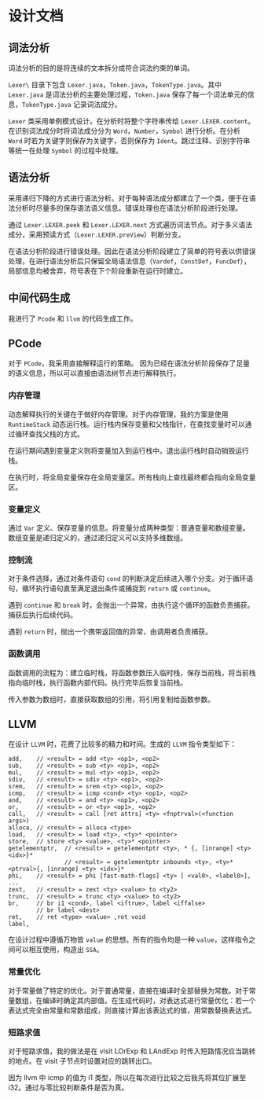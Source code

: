 # 设计文档

## 词法分析

词法分析的目的是将连续的文本拆分成符合词法约束的单词。

`Lexer\` 目录下包含 `Lexer.java`，`Token.java`，`TokenType.java`。其中 `Lexer.java` 是词法分析的主要处理过程，`Token.java` 保存了每一个词法单元的信息，`TokenType.java` 记录词法成分。

`Lexer` 类采用单例模式设计。在分析时将整个字符串传给 `Lexer.LEXER.content`。在识别词法成分时将词法成分分为 `Word`，`Number`，`Symbol` 进行分析。在分析 `Word` 时若为关键字则保存为关键字，否则保存为 `Ident`。跳过注释、识别字符串等统一在处理 `Symbol` 的过程中处理。

## 语法分析

采用递归下降的方式进行语法分析。对于每种语法成分都建立了一个类，便于在语法分析时尽量多的保存语法语义信息。错误处理也在语法分析阶段进行处理。

通过 `Lexer.LEXER.peek` 和 `Lexer.LEXER.next` 方式遍历词法节点。对于多义语法成分，采用预读方式（`Lexer.LEXER.preView`）判断分支。

在语法分析阶段进行错误处理。因此在语法分析阶段建立了简单的符号表以供错误处理，在进行语法分析后只保留全局语法信息（`Vardef`，`ConstDef`，`FuncDef`），局部信息均被舍弃，符号表在下个阶段重新在运行时建立。

## 中间代码生成

我进行了 `Pcode` 和 `llvm` 的代码生成工作。

## PCode

对于 `PCode`，我采用直接解释运行的策略。 因为已经在语法分析阶段保存了足量的语义信息，所以可以直接由语法树节点进行解释执行。

### 内存管理

动态解释执行的关键在于做好内存管理。对于内存管理，我的方案是使用 `RuntimeStack` 动态运行栈。运行栈内保存变量和父栈指针，在查找变量时可以通过循环查找父栈的方式。

在运行期间遇到变量定义则将变量加入到运行栈中。退出运行栈时自动销毁运行栈。

在执行时，将全局变量保存在全局变量区。所有栈向上查找最终都会指向全局变量区。

### 变量定义

通过 `Var` 定义、保存变量的信息。将变量分成两种类型：普通变量和数组变量。数组变量是递归定义的，通过递归定义可以支持多维数组。

### 控制流

对于条件选择，通过对条件语句 `cond` 的判断决定后续进入哪个分支。对于循环语句，循环执行语句直至满足退出条件或捕捉到 `return` 或 `continue`。

遇到 `continue` 和 `break` 时，会抛出一个异常，由执行这个循环的函数负责捕获。捕获后执行后续代码。

遇到 `return` 时，抛出一个携带返回值的异常，由调用者负责捕获。

### 函数调用

函数调用的流程为：建立临时栈，将函数参数压入临时栈，保存当前栈，将当前栈指向临时栈，执行函数内部代码。执行完毕后恢复当前栈。

传入参数为数组时，直接获取数组的引用，将引用复制给函数参数。

## LLVM

在设计 `LLVM` 时，花费了比较多的精力和时间。生成的 `LLVM` 指令类型如下：

```text
add,    // <result> = add <ty> <op1>, <op2>
sub,    // <result> = sub <ty> <op1>, <op2>
mul,    // <result> = mul <ty> <op1>, <op2>
sdiv,   // <result> = sdiv <ty> <op1>, <op2>
srem,   // <result> = srem <ty> <op1>, <op2>
icmp,   // <result> = icmp <cond> <ty> <op1>, <op2>
and,    // <result> = and <ty> <op1>, <op2>
or,     // <result> = or <ty> <op1>, <op2>
call,   // <result> = call [ret attrs] <ty> <fnptrval>(<function args>)
alloca, // <result> = alloca <type>
load,   // <result> = load <ty>, <ty>* <pointer>
store,  // store <ty> <value>, <ty>* <pointer>
getelementptr,  // <result> = getelementptr <ty>, * {, [inrange] <ty> <idx>}*
                // <result> = getelementptr inbounds <ty>, <ty>* <ptrval>{, [inrange] <ty> <idx>}*
phi,    // <result> = phi [fast-math-flags] <ty> [ <val0>, <label0>], ...
zext,   // <result> = zext <ty> <value> to <ty2>
trunc,  // <result> = trunc <ty> <value> to <ty2>
br,     // br i1 <cond>, label <iftrue>, label <iffalse>
        // br label <dest>
ret,    // ret <type> <value> ,ret void
label,
```

在设计过程中遵循万物皆 `value` 的思想。所有的指令均是一种 `value`，这样指令之间可以相互使用，构造出 `SSA`。

### 常量优化

对于常量做了特定的优化。对于普通常量，直接在编译时全部替换为常数。对于常量数组，在编译时确定其内部值。在生成代码时，对表达式进行常量优化：若一个表达式完全由常量和常数组成，则直接计算出该表达式的值，用常数替换表达式。

### 短路求值

对于短路求值，我的做法是在 visit LOrExp 和 LAndExp 时传入短路情况应当跳转的地点。在 visit 子节点时设置对应的跳转出口。

因为 llvm 中 icmp 的值为 i1 类型，所以在每次进行比较之后我先将其位扩展至 i32。通过与零比较判断条件是否为真。

